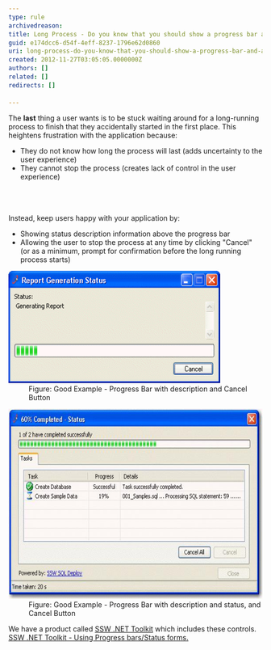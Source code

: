 ```yaml
---
type: rule
archivedreason: 
title: Long Process - Do you know that you should show a progress bar and allow users to cancel?
guid: e174dcc6-d54f-4eff-8237-1796e62d0860
uri: long-process-do-you-know-that-you-should-show-a-progress-bar-and-allow-users-to-cancel
created: 2012-11-27T03:05:05.0000000Z
authors: []
related: []
redirects: []

---
```



<div>The <strong>last</strong> thing a user wants is to be stuck waiting around for a long-running process to finish that they accidentally started in the first place. This heightens frustration with the application because:</div>
<ul><li>They do not know how long the process will last (adds uncertainty to the user experience)</li>
<li>They cannot stop the process (creates lack of control in the user experience)</li></ul>
<br><excerpt class='endintro'></excerpt><br>
​<div>Instead, keep users happy with your application by:</div>
<ul><li>Showing status description information above the progress bar</li>
<li>Allowing the user to stop the process at any time by clicking "Cancel" (or as a minimum, prompt for confirmation before the long running process starts)</li></ul>
<dl class="goodImage"><dt><img alt="Progress form with Description & Cancel Button" src="../../assets/AllowCancelAndShowProgressForLongRunningProcesses.gif" width="420" height="222" /></dt>
<dd>Figure: Good Example - Progress Bar with description and Cancel Button</dd></dl>
<dl class="goodImage"><dt><img alt="Progress form with description and status& Cancel Button" src="../../assets/AllowCancelAndShowProgressForLongRunningProcesses2.jpg" width="608" height="376" /></dt>
<dd>Figure: Good Example - Progress Bar with description and status, and Cancel Button</dd></dl>
<div>We have a product called <a href="http://www.ssw.com.au/ssw/NETToolKit/">SSW .NET Toolkit</a> which includes these controls. <a href="http://www.ssw.com.au/ssw/NETToolKit/08ProgressbarsStatusforms.aspx">SSW .NET Toolkit - Using Progress bars/Status forms.</a></div>



